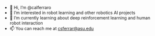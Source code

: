 - 👋 Hi, I’m @calferraro
- 👀 I’m interested in robot learning and other robotics AI projects
- 🌱 I’m currently learning about deep reinforcement learning and human robot interaction
- 📫 You can reach me at csferrar@asu.edu

<!---
calferraro/calferraro is a ✨ special ✨ repository because its `README.md` (this file) appears on your GitHub profile.
You can click the Preview link to take a look at your changes.
--->
